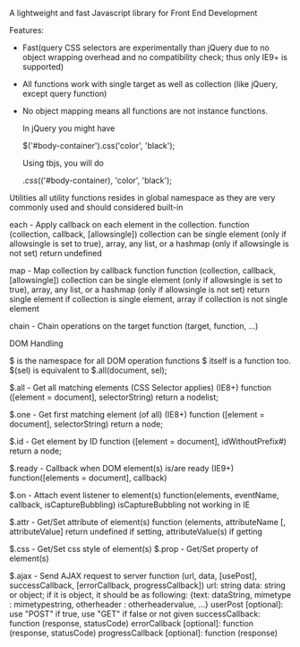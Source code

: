 A lightweight and fast Javascript library for Front End Development

Features:

- Fast(query CSS selectors are experimentally than jQuery due to no object wrapping overhead and no compatibility check; 
  thus only IE9+ is supported)

- All functions work with single target as well as collection (like jQuery, except query function)

- No object mapping means all functions are not instance functions.

  In jQuery you might have 
  
  $('#body-container').css('color', 'black');

  Using tbjs, you will do

  $.css($('#body-container), 'color', 'black');



Utilities
all utility functions resides in global namespace as they are very commonly used and should considered built-in

each - Apply callback on each element in the collection.
  function (collection, callback, [allowsingle])
  collection can be single element (only if allowsingle is set to true), array, any list, or a hashmap (only if allowsingle is not set)
  return undefined


map - Map collection by callback function
  function (collection, callback, [allowsingle])
  collection can be single element (only if allowsingle is set to true), array, any list, or a hashmap (only if allowsingle is not set)
  return single element if collection is single element, array if collection is not single element


chain - Chain operations on the target
  function (target, function, ...)


DOM Handling

$ is the namespace for all DOM operation functions 
$ itself is a function too. $(sel) is equivalent to $.all(document, sel);


$.all - Get all matching elements (CSS Selector applies) (IE8+)
  function ([element = document], selectorString) 
  return a nodelist;
 
$.one - Get first matching element (of all) (IE8+)
  function ([element = document], selectorString) 
  return a node;

$.id - Get element by ID
  function ([element = document], idWithoutPrefix#) 
  return a node;
 
$.ready - Callback when DOM element(s) is/are ready (IE9+)
  function([elements = document], callback)

$.on - Attach event listener to element(s)
  function(elements, eventName, callback, isCaptureBubbling)
  isCaptureBubbling not working in IE


$.attr - Get/Set attribute of element(s)
  function (elements, attributeName [, attributeValue]
  return undefined if setting, attributeValue(s) if getting

$.css - Get/Set css style of element(s)
$.prop - Get/Set property of element(s)
  
$.ajax - Send AJAX request to server
  function (url, data, [usePost], successCallback, [errorCallback, progressCallback])
  url: string
  data: string or object; if it is object, it should be as following:
    {text: dataString, mimetype : mimetypestring, otherheader : otherheadervalue, ...}
  userPost [optional]: use "POST" if true, use "GET" if false or not given
  successCallback: function (response, statusCode)
  errorCallback [optional]: function (response, statusCode)
  progressCallback [optional]: function (response)
  
